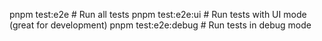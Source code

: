 pnpm test:e2e          # Run all tests
pnpm test:e2e:ui       # Run tests with UI mode (great for development)
pnpm test:e2e:debug    # Run tests in debug mode